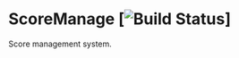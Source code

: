 # ScoreManage [![Build Status](https://travis-ci.org/TankTian/ScoreManage.svg?branch=master)]
Score management system.
